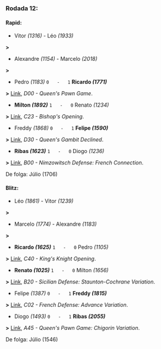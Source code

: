 ### Rodada 12:

#### Rapid:

* Vitor *(1316)*     -     Léo *(1933)*

 **>** 
* Alexandre *(1154)*     -     Marcelo *(2018)*

 **>** 
* Pedro *(1183)* `0   -   1` **Ricardo *(1771)***

**>** [Link](https://www.lichess.org/3bvheiJ5), *D00 - Queen's Pawn Game*.
* **Milton *(1892)*** `1   -   0`  Renato *(1234)*

**>** [Link](https://www.lichess.org/2RRLRxRt), *C23 - Bishop's Opening*.
* Freddy *(1868)* `0   -   1` **Felipe *(1590)***

**>** [Link](https://www.lichess.org/RmTb2iD3), *D30 - Queen's Gambit Declined*.
* **Ribas *(1623)*** `1   -   0`  Diogo *(1236)*

**>** [Link](https://www.lichess.org/RsaJBLmG), *B00 - Nimzowitsch Defense: French Connection*.

De folga: Júlio (1706)

#### Blitz:

* Léo *(1861)*     -     Vitor *(1239)*

 **>** 
* Marcelo *(1774)*     -     Alexandre *(1183)*

 **>** 
* **Ricardo *(1625)*** `1   -   0`  Pedro *(1105)*

**>** [Link](https://www.lichess.org/7Nkr2iz9), *C40 - King's Knight Opening*.
* **Renato *(1025)*** `1   -   0`  Milton *(1656)*

**>** [Link](https://www.lichess.org/hRqL9LVj), *B20 - Sicilian Defense: Staunton-Cochrane Variation*.
* Felipe *(1387)* `0   -   1` **Freddy *(1815)***

**>** [Link](https://www.lichess.org/B0i0X5fg), *C02 - French Defense: Advance Variation*.
* Diogo *(1493)* `0   -   1` **Ribas *(2055)***

**>** [Link](https://www.lichess.org/ovy99Fgs), *A45 - Queen's Pawn Game: Chigorin Variation*.

De folga: Júlio (1546)

